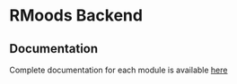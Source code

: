 # RMoods Backend

## Documentation
Complete documentation for each module is available [here](https://rmoodsteam.github.io/RMoods/)
